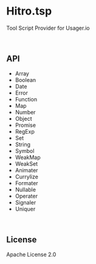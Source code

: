 # Hitro.tsp

Tool Script Provider for Usager.io

<br/>

## API

- Array
- Boolean
- Date
- Error
- Function
- Map
- Number
- Object
- Promise
- RegExp
- Set
- String
- Symbol
- WeakMap
- WeakSet
- Animater
- Currylize
- Formater
- Nullable
- Operater
- Signaler
- Uniquer

<br/>

## License

Apache License 2.0
